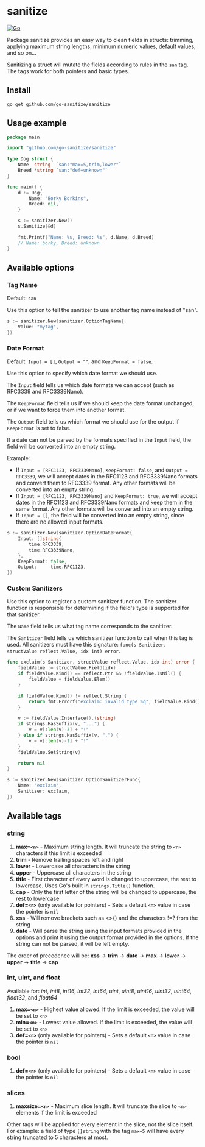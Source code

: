 # sanitize

[![Go](https://github.com/go-sanitize/sanitize/actions/workflows/go.yml/badge.svg)](https://github.com/go-sanitize/sanitize/actions/workflows/go.yml)

Package sanitize provides an easy way to clean fields in structs: trimming, applying maximum string lengths, minimum numeric values, default values, and so on...

Sanitizing a struct will mutate the fields according to rules in the `san` tag. The tags work for both pointers and basic types.


## Install

`go get github.com/go-sanitize/sanitize`


## Usage example

```go
package main

import "github.com/go-sanitize/sanitize"

type Dog struct {
    Name  string  `san:"max=5,trim,lower"`
    Breed *string `san:"def=unknown"`
}

func main() {
    d := Dog{
        Name: "Borky Borkins",
        Breed: nil,
    }

    s := sanitizer.New()
    s.Sanitize(&d)

    fmt.Printf("Name: %s, Breed: %s", d.Name, d.Breed)
    // Name: borky, Breed: unknown
}
```

## Available options

### Tag Name

Default: `san`

Use this option to tell the sanitizer to use another tag name instead of "san".

```go
s := sanitizer.New(sanitizer.OptionTagName{
    Value: "mytag",
})
```

### Date Format

Default: `Input = []`, `Output = ""`, and `KeepFormat = false`.

Use this option to specify which date format we should use.

The `Input` field tells us which date formats we can accept (such as RFC3339 and RFC3339Nano).

The `KeepFormat` field tells us if we should keep the date format unchanged, or if we want to force them into another format.

The `Output` field tells us which format we should use for the output if `KeepFormat` is set to false.

If a date can not be parsed by the formats specified in the `Input` field, the field will be converted into an empty string.

Example:
- If `Input = [RFC1123, RFC3339Nano]`, `KeepFormat: false`, and `Output = RFC3339`, we will accept dates in the RFC1123 and RFC3339Nano formats and convert them to RFC3339 format. Any other formats will be converted into an empty string.
- If `Input = [RFC1123, RFC3339Nano]` and `KeepFormat: true`, we will accept dates in the RFC1123 and RFC3339Nano formats and keep them in the same format. Any other formats will be converted into an empty string.
- If `Input = []`, the field will be converted into an empty string, since there are no allowed input formats.

```go
s := sanitizer.New(sanitizer.OptionDateFormat{
    Input: []string{
        time.RFC3339,
        time.RFC3339Nano,
    },
    KeepFormat: false,
    Output:     time.RFC1123,
})
```

### Custom Sanitizers

Use this option to register a custom sanitizer function. The sanitizer function is responsible for determining if the field's type is supported for that sanitizer.

The `Name` field tells us what tag name corresponds to the sanitizer.

The `Sanitizer` field tells us which sanitizer function to call when this tag is used. All sanitizers must have this signature: `func(s Sanitizer, structValue reflect.Value, idx int) error`.

```go
func exclaim(s Sanitizer, structValue reflect.Value, idx int) error {
    fieldValue := structValue.Field(idx)
    if fieldValue.Kind() == reflect.Ptr && !fieldValue.IsNil() {
        fieldValue = fieldValue.Elem()
    }

    if fieldValue.Kind() != reflect.String {
        return fmt.Errorf("exclaim: invalid type %q", fieldValue.Kind().String())
    }

    v := fieldValue.Interface().(string)
    if strings.HasSuffix(v, "...") {
        v = v[:len(v)-3] + "!"
    } else if strings.HasSuffix(v, ".") {
        v = v[:len(v)-1] + "!"
    }
    fieldValue.SetString(v)

    return nil
}

s := sanitizer.New(sanitizer.OptionSanitizerFunc{
    Name: "exclaim",
	Sanitizer: exclaim,
})
```

## Available tags

### string

1. **max=`<n>`** - Maximum string length. It will truncate the string to `<n>` characters if this limit is exceeded
1. **trim** - Remove trailing spaces left and right
1. **lower** - Lowercase all characters in the string
1. **upper** - Uppercase all characters in the string
1. **title** - First character of every word is changed to uppercase, the rest to lowercase. Uses Go's built in `strings.Title()` function.
1. **cap** - Only the first letter of the string will be changed to uppercase, the rest to lowercase
1. **def=`<n>`** (only available for pointers) - Sets a default `<n>` value in case the pointer is `nil`
1. **xss** - Will remove brackets such as <>[](){} and the characters !=? from the string
1. **date** - Will parse the string using the input formats provided in the options and print it using the output format provided in the options. If the string can not be parsed, it will be left empty.

The order of precedence will be: **xss** -> **trim** -> **date** -> **max** -> **lower** -> **upper** -> **title** -> **cap**


### int, uint, and float

Available for: *int*, *int8*, *int16*, *int32*, *int64*, *uint*, *uint8*, *uint16*, *uint32*, *uint64*, *float32*, and *float64*

1. **max=`<n>`** - Highest value allowed. If the limit is exceeded, the value will be set to `<n>`
1. **min=`<n>`** - Lowest value allowed. If the limit is exceeded, the value will be set to `<n>`
1. **def=`<n>`** (only available for pointers) - Sets a default `<n>` value in case the pointer is `nil`


### bool

1. **def=`<n>`** (only available for pointers) - Sets a default `<n>` value in case the pointer is `nil`


### slices

1. **maxsize=`<n>`** - Maximum slice length. It will truncate the slice to `<n>` elements if the limit is exceeded

Other tags will be applied for every element in the slice, not the slice itself. For example: a field of type `[]string` with the tag `max=5` will have every string truncated to 5 characters at most.
